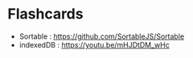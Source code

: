 # Flashcards

- Sortable : <https://github.com/SortableJS/Sortable>
- indexedDB : <https://youtu.be/mHJDtDM_wHc>